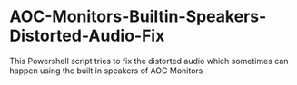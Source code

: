 # AOC-Monitors-Builtin-Speakers-Distorted-Audio-Fix
This Powershell script tries to fix the distorted audio which sometimes can happen using the built in speakers of AOC Monitors
